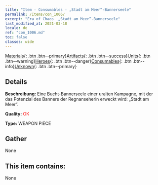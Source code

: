 ```yaml
---
title: "Item - Consumables - „Stadt am Meer“-Bannerseele"
permalink: /Items/con_1006/
excerpt: "Era of Chaos  „Stadt am Meer“-Bannerseele"
last_modified_at: 2021-03-18
locale: de
ref: "con_1006.md"
toc: false
classes: wide
---
```

 [Materials](/de/Items/){: .btn .btn--primary}[Artifacts](/de/Items/Artifacts/){: .btn .btn--success}[Units](/de/Items/Units/){: .btn .btn--warning}[Heroes](/de/Items/Heroes/){: .btn .btn--danger}[Consumables](/de/Items/Consumables/){: .btn .btn--info}[Unknown](/de/Items/Unknown/){: .btn .btn--primary}

## Details
 **Beschreibung:** Eine Bucht-Bannerseele einer uralten Kampagne, mit der das Potenzial des Banners der Regnanseherin erweckt wird: „Stadt am Meer“.

 **Quality:** <span style="color: #FF0000">OK</span>

 **Type:** WEAPON PIECE

## Gather

  None

## This item contains:

  None

